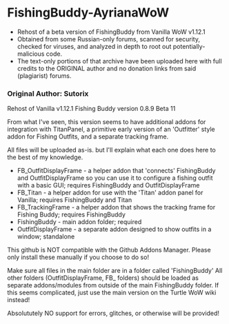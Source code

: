 # FishingBuddy-AyrianaWoW
+ Rehost of a beta version of FishingBuddy from Vanilla WoW v1.12.1
+ Obtained from some Russian-only forums, scanned for security, checked for viruses, and analyzed in depth to root out potentially-malicious code.
+ The text-only portions of that archive have been uploaded here with full credits to the ORIGINAL author and no donation links from said (plagiarist) forums.

### Original Author: Sutorix

Rehost of Vanilla v1.12.1 Fishing Buddy version 0.8.9 Beta 11

From what I've seen, this version seems to have additional addons for integration with TitanPanel, a primitive early version of an 'Outfitter' style addon for Fishing Outfits, and a separate tracking frame.

All files will be uploaded as-is. but I'll explain what each one does here to the best of my knowledge.

+ FB_OutfitDisplayFrame - a helper addon that 'connects' FishingBuddy and OutfitDisplayFrame so you can use it to configure a fishing outfit with a basic GUI; requires FishingBuddy and OutfitDisplayFrame
+ FB_Titan - a helper addon for use with the 'Titan' addon panel for Vanilla; requires FishingBuddy and Titan
+ FB_TrackingFrame - a helper addon that shows the tracking frame for Fishing Buddy; requires FishingBuddy
+ FishingBuddy - main addon folder; required
+ OutfitDisplayFrame - a separate addon designed to show outfits in a window; standalone

This github is NOT compatible with the Github Addons Manager.  Please only install these manually if you choose to do so!

Make sure all files in the main folder are in a folder called 'FishingBuddy'
All other folders (OutfitDisplayFrame, FB_ folders) should be loaded as separate addons/modules from outside of the main FishingBuddy folder.
If this seems complicated, just use the main version on the Turtle WoW wiki instead!

Absolututely NO support for errors, glitches, or otherwise will be provided!
